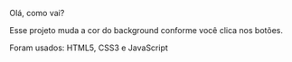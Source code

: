 Olá, como vai?

Esse projeto muda a cor do background conforme você clica nos botões. 

Foram usados: HTML5, CSS3 e JavaScript